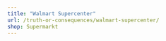 ```yaml
---
title: "Walmart Supercenter"
url: /truth-or-consequences/walmart-supercenter/
shop: Supermarkt
---
```

